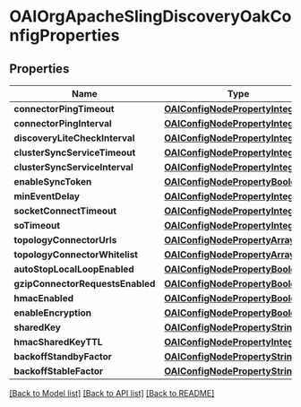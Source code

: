 # OAIOrgApacheSlingDiscoveryOakConfigProperties

## Properties
Name | Type | Description | Notes
------------ | ------------- | ------------- | -------------
**connectorPingTimeout** | [**OAIConfigNodePropertyInteger***](OAIConfigNodePropertyInteger.md) |  | [optional] 
**connectorPingInterval** | [**OAIConfigNodePropertyInteger***](OAIConfigNodePropertyInteger.md) |  | [optional] 
**discoveryLiteCheckInterval** | [**OAIConfigNodePropertyInteger***](OAIConfigNodePropertyInteger.md) |  | [optional] 
**clusterSyncServiceTimeout** | [**OAIConfigNodePropertyInteger***](OAIConfigNodePropertyInteger.md) |  | [optional] 
**clusterSyncServiceInterval** | [**OAIConfigNodePropertyInteger***](OAIConfigNodePropertyInteger.md) |  | [optional] 
**enableSyncToken** | [**OAIConfigNodePropertyBoolean***](OAIConfigNodePropertyBoolean.md) |  | [optional] 
**minEventDelay** | [**OAIConfigNodePropertyInteger***](OAIConfigNodePropertyInteger.md) |  | [optional] 
**socketConnectTimeout** | [**OAIConfigNodePropertyInteger***](OAIConfigNodePropertyInteger.md) |  | [optional] 
**soTimeout** | [**OAIConfigNodePropertyInteger***](OAIConfigNodePropertyInteger.md) |  | [optional] 
**topologyConnectorUrls** | [**OAIConfigNodePropertyArray***](OAIConfigNodePropertyArray.md) |  | [optional] 
**topologyConnectorWhitelist** | [**OAIConfigNodePropertyArray***](OAIConfigNodePropertyArray.md) |  | [optional] 
**autoStopLocalLoopEnabled** | [**OAIConfigNodePropertyBoolean***](OAIConfigNodePropertyBoolean.md) |  | [optional] 
**gzipConnectorRequestsEnabled** | [**OAIConfigNodePropertyBoolean***](OAIConfigNodePropertyBoolean.md) |  | [optional] 
**hmacEnabled** | [**OAIConfigNodePropertyBoolean***](OAIConfigNodePropertyBoolean.md) |  | [optional] 
**enableEncryption** | [**OAIConfigNodePropertyBoolean***](OAIConfigNodePropertyBoolean.md) |  | [optional] 
**sharedKey** | [**OAIConfigNodePropertyString***](OAIConfigNodePropertyString.md) |  | [optional] 
**hmacSharedKeyTTL** | [**OAIConfigNodePropertyInteger***](OAIConfigNodePropertyInteger.md) |  | [optional] 
**backoffStandbyFactor** | [**OAIConfigNodePropertyString***](OAIConfigNodePropertyString.md) |  | [optional] 
**backoffStableFactor** | [**OAIConfigNodePropertyString***](OAIConfigNodePropertyString.md) |  | [optional] 

[[Back to Model list]](../README.md#documentation-for-models) [[Back to API list]](../README.md#documentation-for-api-endpoints) [[Back to README]](../README.md)


